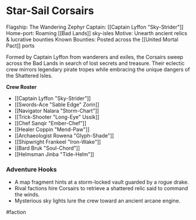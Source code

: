 # Star-Sail Corsairs

Flagship: The Wandering Zephyr
Captain: [[Captain Lyffon "Sky-Strider"]]
Home-port: Roaming [[Bad Lands]] sky-isles
Motive: Unearth ancient relics & lucrative bounties
Known Bounties: Posted across the [[United Mortal Pact]] ports

Formed by Captain Lyffon from wanderers and exiles, the Corsairs sweep across the Bad Lands in search of lost secrets and treasure. Their eclectic crew mirrors legendary pirate tropes while embracing the unique dangers of the Shattered Isles.

**Crew Roster**
- [[Captain Lyffon "Sky-Strider"]]
- [[Swords-Ace "Sable Edge" Zorin]]
- [[Navigator Nalara "Storm-Chart"]]
- [[Trick-Shooter "Long-Eye" Ussik]]
- [[Chef Sanqir "Ember-Chef"]]
- [[Healer Coppin "Mend-Paw"]]
- [[Archaeologist Rowena "Glyph-Shade"]]
- [[Shipwright Frankeel "Iron-Wake"]]
- [[Bard Bruk "Soul-Chord"]]
- [[Helmsman Jinba "Tide-Helm"]]

### Adventure Hooks
- A map fragment hints at a storm-locked vault guarded by a rogue drake.
- Rival factions hire Corsairs to retrieve a shattered relic said to command the winds.
- Mysterious sky lights lure the crew toward an ancient arcane engine.

#faction
